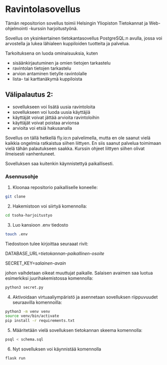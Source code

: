 # Ravintolasovellus

Tämän repositorion sovellus toimii Helsingin Yliopiston Tietokannat ja Web-ohjelmointi -kurssin harjoitustyönä.

Sovellus on yksinkertainen tietokantasovellus PostgreSQL:n avulla, jossa voi arvostella ja lukea lähialeen kuppiloiden tuotteita ja palvelua. 

Tarkoituksena on luoda ominaisuuksia, kuten
- sisäänkirjautuminen ja omien tietojen tarkastelu
- ravintolan tietojen tarkastelu
- arvion antaminen tietylle ravintolalle
- lista- tai karttanäkymä kuppiloista

## Välipalautus 2:
- sovellukseen voi lisätä uusia ravintoloita
- sovellukseen voi luoda uusia käyttäjiä
- käyttäjät voivat jättää arvioita ravintoloihin
- käyttäjät voivat poistaa arvionsa
- arvioita voi etsiä hakusanalla

Sovellus on tällä hetkellä fly.io:n palvelimella, mutta en ole saanut vielä kaikkia ongelmia ratkaistua siihen liittyen. En siis saanut palvelua toimimaan vielä tähän palautukseen saakka. Kurssin ohjeet liittyen siihen olivat ilmeisesti vanhentuneet. 

Sovelluksen saa kuitenkin käynnistettyä paikallisesti.

### Asennusohje

1. Kloonaa repositorio paikalliselle koneelle:
```bash
git clone
```

2. Hakemistoon voi siirtyä komennolla:
```bash
cd tsoha-harjoitustyo
```

3. Luo kansioon .env tiedosto
```bash
touch .env
```
Tiedostoon tulee kirjoittaa seuraaat rivit:


DATABASE_URL=*tietokannan-paikallinen-osoite*

SECRET_KEY=*salainen-avain*


johon vaihdetaan oikeat muuttujat paikalle. Salaisen avaimen saa luotua esimerkiksi juurihakemistossa komennolla:
```bash
python3 secret.py
```

4. Aktivoidaan virtuaaliympäristö ja asennetaan sovelluksen riippuvuudet seuraavilla komennoilla:
```bash
python3 -m venv venv
source venv/bin/activate
pip install -r requirements.txt
```

5. Määritetään vielä sovelluksen tietokannan skeema komennolla:
```bash
psql < schema.sql
```

6. Nyt sovelluksen voi käynnistää komennolla
```bash
flask run
```
